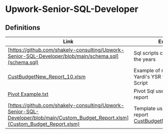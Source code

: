 # Upwork-Senior-SQL-Developer

## Definitions

| Link | Explanation |
|-|-|
|[https://github.com/shakely-consulting/Upwork-Senior-SQL-Developer/blob/main/schema.sql](schema.sql)| Sql scripts created throughout the years |
|[CustBudgetNew_Report_10.xlsm](https://github.com/shakely-consulting/Upwork-Senior-SQL-Developer/blob/main/CustBudgetNew_Report_10.xlsm) | Example of report created using Yardi's YSR technology and Sql Script |
|[Pivot Example.txt](https://github.com/shakely-consulting/Upwork-Senior-SQL-Developer/blob/main/Pivot%20Example.txt) | Pivot Sql used to get data for the report |
|[https://github.com/shakely-consulting/Upwork-Senior-SQL-Developer/blob/main/Custom_Budget_Report.xlsm](Custom_Budget_Report.xlsm)| Template used to create the report [CustBudgetNew_Report_10.xlsm](https://github.com/shakely-consulting/Upwork-Senior-SQL-Developer/blob/main/CustBudgetNew_Report_10.xlsm)|
